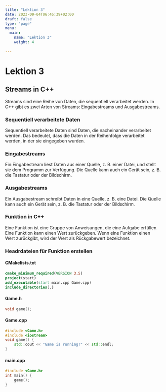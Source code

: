 ```yaml
---
title: "Lektion 3"
date: 2023-09-04T06:46:39+02:00
draft: false
type: "page"
menu: 
  main:
    name: "Lektion 3"
    weight: 4
    
---
```

# Lektion 3
## Streams in C++
Streams sind eine Reihe von Daten, die sequentiell verarbeitet werden. In C++ gibt es zwei Arten von Streams: Eingabestreams und Ausgabestreams.

### Sequentiell verarbeitete Daten
Sequentiell verarbeitete Daten sind Daten, die nacheinander verarbeitet werden. Das bedeutet, dass die Daten in der Reihenfolge verarbeitet werden, in der sie eingegeben wurden.

### Eingabestreams
Ein Eingabestream liest Daten aus einer Quelle, z. B. einer Datei, und stellt sie dem Programm zur Verfügung. Die Quelle kann auch ein Gerät sein, z. B. die Tastatur oder der Bildschirm.

### Ausgabestreams
Ein Ausgabestream schreibt Daten in eine Quelle, z. B. eine Datei. Die Quelle kann auch ein Gerät sein, z. B. die Tastatur oder der Bildschirm.
### Funktion in C++
Eine Funktion ist eine Gruppe von Anweisungen, die eine Aufgabe erfüllen. Eine Funktion kann einen Wert zurückgeben. Wenn eine Funktion einen Wert zurückgibt, wird der Wert als Rückgabewert bezeichnet.

### Headrdateien für Funktion erstellen
#### CMakelists.txt
```cmake
cmake_minimum_required(VERSION 3.5)
project(start)
add_executable(start main.cpp Game.cpp)
include_directories(.)
```
#### Game.h
```cpp
void game();
```
#### Game.cpp
```cpp
#include <Game.h>
#include <iostream>
void game() {
    std::cout << "Game is running!" << std::endl;
}
```
#### main.cpp
```cpp
#include <Game.h>
int main() {
    game();
}
```







